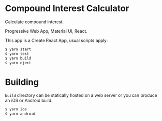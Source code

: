 # Compound Interest Calculator 

Calculate compound interest. 

Progressive Web App, Material UI, React.

This app is a Create React App, usual scripts apply:

```javascript
$ yarn start
$ yarn test
$ yarn build
$ yarn eject
```

# Building

`build` directory can be statically hosted on a web server or you can produce an iOS or Android build.

```javascript
$ yarn ios
$ yarn android
```